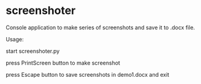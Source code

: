 # screenshoter
Console application to make series of screenshots and save it to .docx file.

Usage:

start screenshoter.py

press PrintScreen button to make screenshot

press Escape button to save screenshots in demo1.docx and exit
